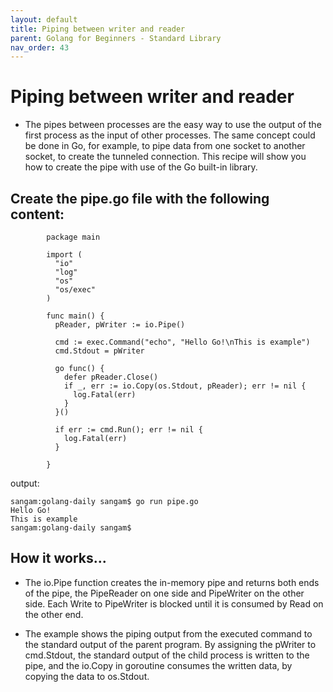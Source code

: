 ```yaml
---
layout: default
title: Piping between writer and reader
parent: Golang for Beginners - Standard Library
nav_order: 43
---
```


# Piping between writer and reader

- The pipes between processes are the easy way to use the output of the first process as the input of other processes.
The same concept could be done in Go, for example, to pipe data from one socket to another socket, to create the tunneled connection. 
This recipe will show you how to create the pipe with use of the Go built-in library.

## Create the pipe.go file with the following content:
```
        package main

        import (
          "io"
          "log"
          "os"
          "os/exec"
        )

        func main() {
          pReader, pWriter := io.Pipe()

          cmd := exec.Command("echo", "Hello Go!\nThis is example")
          cmd.Stdout = pWriter

          go func() {
            defer pReader.Close()
            if _, err := io.Copy(os.Stdout, pReader); err != nil {
              log.Fatal(err)
            }
          }()

          if err := cmd.Run(); err != nil {
            log.Fatal(err)
          }

        }

```
output:
```
sangam:golang-daily sangam$ go run pipe.go
Hello Go!
This is example
sangam:golang-daily sangam$ 

```
## How it works...

- The io.Pipe function creates the in-memory pipe and returns both ends of the pipe, the PipeReader on one side and PipeWriter on the other side. Each Write to PipeWriter is blocked until it is consumed by Read on the other end.

- The example shows the piping output from the executed command to the standard output of the parent program. By assigning the pWriter to cmd.Stdout, the standard output of the child process is written to the pipe, and the io.Copy in goroutine consumes the written data, by copying the data to os.Stdout.
